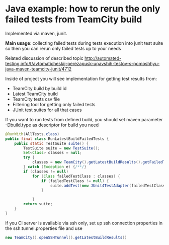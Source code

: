 # Java example: how to rerun the only failed tests from TeamCity build

Implemented via maven, junit.

**Main usage**: collecting failed tests during tests execution into junit test suite so then you can rerun only failed tests up to your needs

Related discussion of described topic http://automated-testing.info/t/avtomaticheskij-perezapusk-upavshih-testov-s-pomoshhyu-java-maven-teamcity-junit/4712

Inside of project you will see implementation for getting test results from:
 * TeamCity build by build id
 * Latest TeamCity build
 * TeamCity tests csv file
 * Filtering tool for getting only failed tests
 * JUnit test suites for all that cases

If you want to run tests from defined build, you should set maven parameter -Dbuild.type as descriptor for build you need

```java
@RunWith(AllTests.class)
public final class RunLatestBuildFailedTests {
    public static TestSuite suite() {
        TestSuite suite = new TestSuite();
        Set<Class> classes = null;
        try {
            classes = new TeamCity().getLatestBuildResults().getFailedTestClasses();
        } catch (Exception e) {/**/}
        if (classes != null)
            for (Class failedTestClass : classes) {
                if (failedTestClass != null) {
                    suite.addTest(new JUnit4TestAdapter(failedTestClass));
                }

            }
        return suite;
    }
}
```
If you CI server is available via ssh only, set up ssh connection properties in the  ssh.tunnel.properties file and use

```java
new TeamCity().openSSHTunnel().getLatestBuildResults()
```
